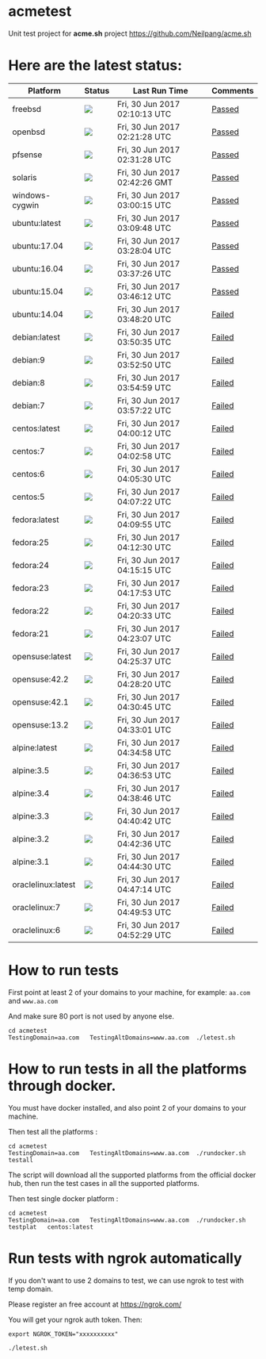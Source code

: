 # acmetest
Unit test project for **acme.sh** project https://github.com/Neilpang/acme.sh



# Here are the latest status:

| Platform | Status| Last Run Time| Comments|
-----------|-------|--------------|---------|
|freebsd| ![](https://cdn.rawgit.com/Neilpang/acmetest/master/status/freebsd.svg?1498788613)| Fri, 30 Jun 2017 02:10:13 UTC| [Passed](https://github.com/Neilpang/acmetest/blob/master/logs/freebsd.out) |
|openbsd| ![](https://cdn.rawgit.com/Neilpang/acmetest/master/status/openbsd.svg?1498789288)| Fri, 30 Jun 2017 02:21:28 UTC| [Passed](https://github.com/Neilpang/acmetest/blob/master/logs/openbsd.out) |
|pfsense| ![](https://cdn.rawgit.com/Neilpang/acmetest/master/status/pfsense.svg?1498789888)| Fri, 30 Jun 2017 02:31:28 UTC| [Passed](https://github.com/Neilpang/acmetest/blob/master/logs/pfsense.out) |
|solaris| ![](https://cdn.rawgit.com/Neilpang/acmetest/master/status/solaris.svg?1498790546)| Fri, 30 Jun 2017 02:42:26 GMT| [Passed](https://github.com/Neilpang/acmetest/blob/master/logs/solaris.out) |
|windows-cygwin| ![](https://cdn.rawgit.com/Neilpang/acmetest/master/status/windows-cygwin.svg?1498791615)| Fri, 30 Jun 2017 03:00:15 UTC| [Passed](https://github.com/Neilpang/acmetest/blob/master/logs/windows-cygwin.out) |
|ubuntu:latest| ![](https://cdn.rawgit.com/Neilpang/acmetest/master/status/ubuntu-latest.svg?1498792188)| Fri, 30 Jun 2017 03:09:48 UTC| [Passed](https://github.com/Neilpang/acmetest/blob/master/logs/ubuntu-latest.out) |
|ubuntu:17.04| ![](https://cdn.rawgit.com/Neilpang/acmetest/master/status/ubuntu-17.04.svg?1498793284)| Fri, 30 Jun 2017 03:28:04 UTC| [Passed](https://github.com/Neilpang/acmetest/blob/master/logs/ubuntu-17.04.out) |
|ubuntu:16.04| ![](https://cdn.rawgit.com/Neilpang/acmetest/master/status/ubuntu-16.04.svg?1498793846)| Fri, 30 Jun 2017 03:37:26 UTC| [Passed](https://github.com/Neilpang/acmetest/blob/master/logs/ubuntu-16.04.out) |
|ubuntu:15.04| ![](https://cdn.rawgit.com/Neilpang/acmetest/master/status/ubuntu-15.04.svg?1498794372)| Fri, 30 Jun 2017 03:46:12 UTC| [Passed](https://github.com/Neilpang/acmetest/blob/master/logs/ubuntu-15.04.out) |
|ubuntu:14.04| ![](https://cdn.rawgit.com/Neilpang/acmetest/master/status/ubuntu-14.04.svg?1498794500)| Fri, 30 Jun 2017 03:48:20 UTC| [Failed](https://github.com/Neilpang/acmetest/blob/master/logs/ubuntu-14.04.out) |
|debian:latest| ![](https://cdn.rawgit.com/Neilpang/acmetest/master/status/debian-latest.svg?1498794635)| Fri, 30 Jun 2017 03:50:35 UTC| [Failed](https://github.com/Neilpang/acmetest/blob/master/logs/debian-latest.out) |
|debian:9| ![](https://cdn.rawgit.com/Neilpang/acmetest/master/status/debian-9.svg?1498794770)| Fri, 30 Jun 2017 03:52:50 UTC| [Failed](https://github.com/Neilpang/acmetest/blob/master/logs/debian-9.out) |
|debian:8| ![](https://cdn.rawgit.com/Neilpang/acmetest/master/status/debian-8.svg?1498794899)| Fri, 30 Jun 2017 03:54:59 UTC| [Failed](https://github.com/Neilpang/acmetest/blob/master/logs/debian-8.out) |
|debian:7| ![](https://cdn.rawgit.com/Neilpang/acmetest/master/status/debian-7.svg?1498795042)| Fri, 30 Jun 2017 03:57:22 UTC| [Failed](https://github.com/Neilpang/acmetest/blob/master/logs/debian-7.out) |
|centos:latest| ![](https://cdn.rawgit.com/Neilpang/acmetest/master/status/centos-latest.svg?1498795212)| Fri, 30 Jun 2017 04:00:12 UTC| [Failed](https://github.com/Neilpang/acmetest/blob/master/logs/centos-latest.out) |
|centos:7| ![](https://cdn.rawgit.com/Neilpang/acmetest/master/status/centos-7.svg?1498795378)| Fri, 30 Jun 2017 04:02:58 UTC| [Failed](https://github.com/Neilpang/acmetest/blob/master/logs/centos-7.out) |
|centos:6| ![](https://cdn.rawgit.com/Neilpang/acmetest/master/status/centos-6.svg?1498795530)| Fri, 30 Jun 2017 04:05:30 UTC| [Failed](https://github.com/Neilpang/acmetest/blob/master/logs/centos-6.out) |
|centos:5| ![](https://cdn.rawgit.com/Neilpang/acmetest/master/status/centos-5.svg?1498795642)| Fri, 30 Jun 2017 04:07:22 UTC| [Failed](https://github.com/Neilpang/acmetest/blob/master/logs/centos-5.out) |
|fedora:latest| ![](https://cdn.rawgit.com/Neilpang/acmetest/master/status/fedora-latest.svg?1498795795)| Fri, 30 Jun 2017 04:09:55 UTC| [Failed](https://github.com/Neilpang/acmetest/blob/master/logs/fedora-latest.out) |
|fedora:25| ![](https://cdn.rawgit.com/Neilpang/acmetest/master/status/fedora-25.svg?1498795950)| Fri, 30 Jun 2017 04:12:30 UTC| [Failed](https://github.com/Neilpang/acmetest/blob/master/logs/fedora-25.out) |
|fedora:24| ![](https://cdn.rawgit.com/Neilpang/acmetest/master/status/fedora-24.svg?1498796115)| Fri, 30 Jun 2017 04:15:15 UTC| [Failed](https://github.com/Neilpang/acmetest/blob/master/logs/fedora-24.out) |
|fedora:23| ![](https://cdn.rawgit.com/Neilpang/acmetest/master/status/fedora-23.svg?1498796273)| Fri, 30 Jun 2017 04:17:53 UTC| [Failed](https://github.com/Neilpang/acmetest/blob/master/logs/fedora-23.out) |
|fedora:22| ![](https://cdn.rawgit.com/Neilpang/acmetest/master/status/fedora-22.svg?1498796433)| Fri, 30 Jun 2017 04:20:33 UTC| [Failed](https://github.com/Neilpang/acmetest/blob/master/logs/fedora-22.out) |
|fedora:21| ![](https://cdn.rawgit.com/Neilpang/acmetest/master/status/fedora-21.svg?1498796587)| Fri, 30 Jun 2017 04:23:07 UTC| [Failed](https://github.com/Neilpang/acmetest/blob/master/logs/fedora-21.out) |
|opensuse:latest| ![](https://cdn.rawgit.com/Neilpang/acmetest/master/status/opensuse-latest.svg?1498796737)| Fri, 30 Jun 2017 04:25:37 UTC| [Failed](https://github.com/Neilpang/acmetest/blob/master/logs/opensuse-latest.out) |
|opensuse:42.2| ![](https://cdn.rawgit.com/Neilpang/acmetest/master/status/opensuse-42.2.svg?1498796900)| Fri, 30 Jun 2017 04:28:20 UTC| [Failed](https://github.com/Neilpang/acmetest/blob/master/logs/opensuse-42.2.out) |
|opensuse:42.1| ![](https://cdn.rawgit.com/Neilpang/acmetest/master/status/opensuse-42.1.svg?1498797045)| Fri, 30 Jun 2017 04:30:45 UTC| [Failed](https://github.com/Neilpang/acmetest/blob/master/logs/opensuse-42.1.out) |
|opensuse:13.2| ![](https://cdn.rawgit.com/Neilpang/acmetest/master/status/opensuse-13.2.svg?1498797181)| Fri, 30 Jun 2017 04:33:01 UTC| [Failed](https://github.com/Neilpang/acmetest/blob/master/logs/opensuse-13.2.out) |
|alpine:latest| ![](https://cdn.rawgit.com/Neilpang/acmetest/master/status/alpine-latest.svg?1498797298)| Fri, 30 Jun 2017 04:34:58 UTC| [Failed](https://github.com/Neilpang/acmetest/blob/master/logs/alpine-latest.out) |
|alpine:3.5| ![](https://cdn.rawgit.com/Neilpang/acmetest/master/status/alpine-3.5.svg?1498797413)| Fri, 30 Jun 2017 04:36:53 UTC| [Failed](https://github.com/Neilpang/acmetest/blob/master/logs/alpine-3.5.out) |
|alpine:3.4| ![](https://cdn.rawgit.com/Neilpang/acmetest/master/status/alpine-3.4.svg?1498797526)| Fri, 30 Jun 2017 04:38:46 UTC| [Failed](https://github.com/Neilpang/acmetest/blob/master/logs/alpine-3.4.out) |
|alpine:3.3| ![](https://cdn.rawgit.com/Neilpang/acmetest/master/status/alpine-3.3.svg?1498797642)| Fri, 30 Jun 2017 04:40:42 UTC| [Failed](https://github.com/Neilpang/acmetest/blob/master/logs/alpine-3.3.out) |
|alpine:3.2| ![](https://cdn.rawgit.com/Neilpang/acmetest/master/status/alpine-3.2.svg?1498797756)| Fri, 30 Jun 2017 04:42:36 UTC| [Failed](https://github.com/Neilpang/acmetest/blob/master/logs/alpine-3.2.out) |
|alpine:3.1| ![](https://cdn.rawgit.com/Neilpang/acmetest/master/status/alpine-3.1.svg?1498797870)| Fri, 30 Jun 2017 04:44:30 UTC| [Failed](https://github.com/Neilpang/acmetest/blob/master/logs/alpine-3.1.out) |
|oraclelinux:latest| ![](https://cdn.rawgit.com/Neilpang/acmetest/master/status/oraclelinux-latest.svg?1498798034)| Fri, 30 Jun 2017 04:47:14 UTC| [Failed](https://github.com/Neilpang/acmetest/blob/master/logs/oraclelinux-latest.out) |
|oraclelinux:7| ![](https://cdn.rawgit.com/Neilpang/acmetest/master/status/oraclelinux-7.svg?1498798193)| Fri, 30 Jun 2017 04:49:53 UTC| [Failed](https://github.com/Neilpang/acmetest/blob/master/logs/oraclelinux-7.out) |
|oraclelinux:6| ![](https://cdn.rawgit.com/Neilpang/acmetest/master/status/oraclelinux-6.svg?1498798349)| Fri, 30 Jun 2017 04:52:29 UTC| [Failed](https://github.com/Neilpang/acmetest/blob/master/logs/oraclelinux-6.out) |

# How to run tests

First point at least 2 of your domains to your machine, 
for example: `aa.com` and `www.aa.com`

And make sure 80 port is not used by anyone else.

```
cd acmetest
TestingDomain=aa.com   TestingAltDomains=www.aa.com  ./letest.sh
```

# How to run tests in all the platforms through docker.

You must have docker installed, and also point 2 of your domains to your machine.

Then test all the platforms :

```
cd acmetest
TestingDomain=aa.com   TestingAltDomains=www.aa.com  ./rundocker.sh  testall
```

The script will download all the supported platforms from the official docker hub, then run the test cases in all the supported platforms.

Then test single docker platform :

```
cd acmetest
TestingDomain=aa.com   TestingAltDomains=www.aa.com  ./rundocker.sh  testplat   centos:latest
```

# Run tests with ngrok automatically

If you don't want to use 2 domains to test, we can use ngrok to test with temp domain.

Please register an free account at https://ngrok.com/

You will get your ngrok auth token.  Then:

```
export NGROK_TOKEN="xxxxxxxxxx"

./letest.sh

```








